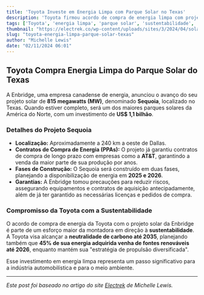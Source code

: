 ```yaml
---
title: 'Toyota Investe em Energia Limpa com Parque Solar no Texas'
description: 'Toyota firmou acordo de compra de energia limpa com projeto solar de US$ 1,1 bi no Texas.'
tags: ['Toyota', 'energia limpa', 'parque solar', 'sustentabilidade', 'carros elétricos']
thumbnail: "https://electrek.co/wp-content/uploads/sites/3/2024/04/solar-panels-unsplash.jpg?quality=82&strip=all&w=1600"
slug: "toyota-energia-limpa-parque-solar-texas"
author: "Michelle Lewis"
date: "02/11/2024 06:01"
---
```


## Toyota Compra Energia Limpa do Parque Solar do Texas

A Enbridge, uma empresa canadense de energia, anunciou o avanço do seu projeto solar de **815 megawatts (MW)**, denominado **Sequoia**, localizado no Texas. Quando estiver completo, será um dos maiores parques solares da América do Norte, com um investimento de **US$ 1,1 bilhão**.

### Detalhes do Projeto Sequoia
- **Localização:** Aproximadamente a 240 km a oeste de Dallas.
- **Contratos de Compra de Energia (PPAs):** O projeto já garantiu contratos de compra de longo prazo com empresas como a **AT&T**, garantindo a venda da maior parte de sua produção por anos.
- **Fases de Construção:** O Sequoia será construído em duas fases, planejando a disponibilização de energia em **2025 e 2026**.
- **Garantias:** A Enbridge tomou precauções para reduzir riscos, assegurando equipamentos e contratos de aquisição antecipadamente, além de já ter garantido as necessárias licenças e pedidos de compra.

### Compromisso da Toyota com a Sustentabilidade
O acordo de compra de energia da Toyota com o projeto solar da Enbridge é parte de um esforço maior da montadora em direção à **sustentabilidade**. A Toyota visa alcançar a **neutralidade de carbono até 2035**, planejando também que **45% de sua energia adquirida venha de fontes renováveis até 2026**, enquanto mantém sua "estratégia de propulsão diversificada".

Esse investimento em energia limpa representa um passo significativo para a indústria automobilística e para o meio ambiente.

---
*Este post foi baseado no artigo do site [Electrek](https://electrek.co/2024/11/01/toyota-solar-farm-texas/) de Michelle Lewis.*